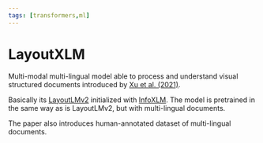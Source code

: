 ```yaml
---
tags: [transformers,ml]
---
```

# LayoutXLM

Multi-modal multi-lingual model able to process and understand visual structured
documents introduced by [Xu et al. (2021)](https://arxiv.org/abs/2104.08836).

Basically its [LayoutLMv2](./layoutlm.md) initialized with
[InfoXLM](./infoxlm.md). The model is pretrained in the same way as is
LayoutLMv2, but with multi-lingual documents.

The paper also introduces human-annotated dataset of multi-lingual documents.
